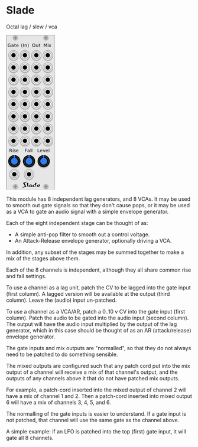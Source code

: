 # Slade

Octal lag / slew / vca

![Slade Panel](./slade.png)

This module has 8 independent lag generators, and 8 VCAs. It may be used to smooth out gate signals so that they don't cause pops, or it may be used as a VCA to gate an audio signal with a simple envelope generator.

Each of the eight independent stage can be thought of as:

* A simple anti-pop filter to smooth out a control voltage.
* An Attack-Release envelope generator, optionally driving a VCA.

In addition, any subset of the stages may be summed together to make a mix of the stages above them.

Each of the 8 channels is independent, although they all share common rise and fall settings.

To use a channel as a lag unit, patch the CV to be lagged into the gate input (first column). A lagged version will be available at the output (third column). Leave the (audio) input un-patched.

To use a channel as a VCA/AR, patch a 0..10 v CV into the gate input (first column). Patch the audio to be gated into the audio input (second column). The output will have the audio input multiplied by the output of the lag generator, which in this case should be thought of as an AR (attack/release) envelope generator.

The gate inputs and mix outputs are "normalled", so that they do not always need to be patched to do something sensible.

The mixed outputs are configured such that any patch cord put into the mix output of a channel will receive a mix of that channel's output, and the outputs of any channels above it that do not have patched mix outputs.

For example, a patch-cord inserted into the mixed output of channel 2 will have a mix of channel 1 and 2. Then a patch-cord inserted into mixed output 6 will have a mix of channels 3, 4, 5, and 6.

The normalling of the gate inputs is easier to understand. If a gate input is not patched, that channel will use the same gate as the channel above.

A simple example: if an LFO is patched into the top (first) gate input, it will gate all 8 channels.
